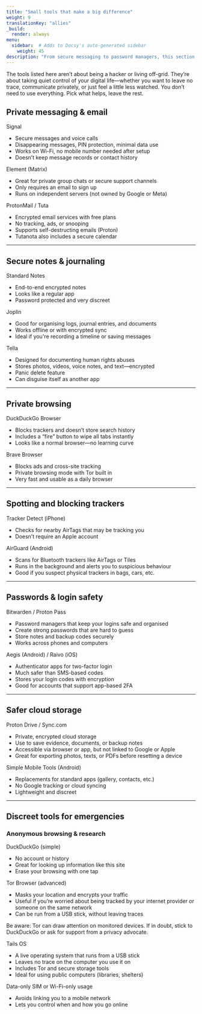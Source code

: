 ```yaml
---
title: "Small tools that make a big difference"
weight: 9
translationKey: "allies"
_build:
  render: always
menu:
  sidebar:  # Adds to Docsy's auto-generated sidebar
    weight: 45
description: "From secure messaging to password managers, this section collects calm, discreet apps that support privacy without screaming “I’m hiding something”. Pick and choose what fits—no jargon, no overwhelm, just things that work."
---
```


The tools listed here aren’t about being a hacker or living off-grid. They’re about taking quiet control of your digital life—whether you want to leave no trace, communicate privately, or just feel a little less watched. You don’t need to use everything. Pick what helps, leave the rest.

## Private messaging & email

Signal

* Secure messages and voice calls
* Disappearing messages, PIN protection, minimal data use
* Works on Wi-Fi, no mobile number needed after setup
* Doesn’t keep message records or contact history

Element (Matrix)

* Great for private group chats or secure support channels
* Only requires an email to sign up
* Runs on independent servers (not owned by Google or Meta)

ProtonMail / Tuta

* Encrypted email services with free plans
* No tracking, ads, or snooping
* Supports self-destructing emails (Proton)
* Tutanota also includes a secure calendar

---

## Secure notes & journaling

Standard Notes

* End-to-end encrypted notes
* Looks like a regular app
* Password protected and very discreet

Joplin

* Good for organising logs, journal entries, and documents
* Works offline or with encrypted sync
* Ideal if you're recording a timeline or saving messages

Tella

* Designed for documenting human rights abuses
* Stores photos, videos, voice notes, and text—encrypted
* Panic delete feature
* Can disguise itself as another app

---

## Private browsing

DuckDuckGo Browser

* Blocks trackers and doesn’t store search history
* Includes a “fire” button to wipe all tabs instantly
* Looks like a normal browser—no learning curve

Brave Browser

* Blocks ads and cross-site tracking
* Private browsing mode with Tor built in
* Very fast and usable as a daily browser

---

## Spotting and blocking trackers

Tracker Detect (iPhone)

* Checks for nearby AirTags that may be tracking you
* Doesn’t require an Apple account

AirGuard (Android)

* Scans for Bluetooth trackers like AirTags or Tiles
* Runs in the background and alerts you to suspicious behaviour
* Good if you suspect physical trackers in bags, cars, etc.

---

## Passwords & login safety

Bitwarden / Proton Pass

* Password managers that keep your logins safe and organised
* Create strong passwords that are hard to guess
* Store notes and backup codes securely
* Works across phones and computers

Aegis (Android) / Raivo (iOS)

* Authenticator apps for two-factor login
* Much safer than SMS-based codes
* Stores your login codes with encryption
* Good for accounts that support app-based 2FA

---

## Safer cloud storage

Proton Drive / Sync.com

* Private, encrypted cloud storage
* Use to save evidence, documents, or backup notes
* Accessible via browser or app, but not linked to Google or Apple
* Great for exporting photos, texts, or PDFs before resetting a device

Simple Mobile Tools (Android)

* Replacements for standard apps (gallery, contacts, etc.)
* No Google tracking or cloud syncing
* Lightweight and discreet

---

## Discreet tools for emergencies

### Anonymous browsing & research

DuckDuckGo (simple)

* No account or history
* Great for looking up information like this site
* Erase your browsing with one tap

Tor Browser (advanced)

* Masks your location and encrypts your traffic
* Useful if you’re worried about being tracked by your internet provider or someone on the same network
* Can be run from a USB stick, without leaving traces

Be aware: Tor can draw attention on monitored devices. If in doubt, stick to DuckDuckGo or ask for support from a privacy advocate.

Tails OS

* A live operating system that runs from a USB stick
* Leaves no trace on the computer you use it on
* Includes Tor and secure storage tools
* Ideal for using public computers (libraries, shelters)

Data-only SIM or Wi-Fi-only usage

* Avoids linking you to a mobile network
* Lets you control when and how you go online
